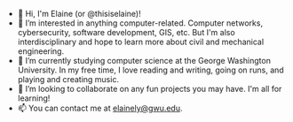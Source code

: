 - 👋 Hi, I'm Elaine (or @thisiselaine)!
- 👀 I’m interested in anything computer-related. 
Computer networks, cybersecurity, software development, GIS, etc.
But I'm also interdisciplinary and hope to learn more about civil and mechanical engineering.
- 🌱 I’m currently studying computer science at the George Washington University. 
In my free time, I love reading and writing, going on runs, and playing and creating music.
- 💞️ I’m looking to collaborate on any fun projects you may have. I'm all for learning!
- 📫 You can contact me at elainely@gwu.edu.

<!---
thisiselaine/thisiselaine is a ✨ special ✨ repository because its `README.md` (this file) appears on your GitHub profile.
You can click the Preview link to take a look at your changes.
--->
